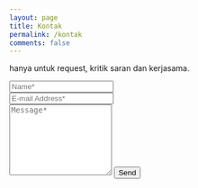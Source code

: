 ```yaml
---
layout: page
title: Kontak
permalink: /kontak
comments: false
---
```


<form action="https://formspree.io/{{site.email}}" method="POST">    
<p class="mb-4">hanya untuk request, kritik saran dan kerjasama.</p>
<div class="form-group row">
<div class="col-md-6">
<input class="form-control" type="text" name="name" placeholder="Name*" required>
</div>
<div class="col-md-6">
<input class="form-control" type="email" name="_replyto" placeholder="E-mail Address*" required>
</div>
</div>
<textarea rows="8" class="form-control mb-3" name="message" placeholder="Message*" required></textarea>    
<input class="btn btn-dark" type="submit" value="Send">
</form>